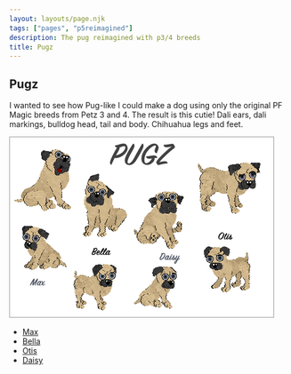 ```yaml
---
layout: layouts/page.njk
tags: ["pages", "p5reimagined"]
description: The pug reimagined with p3/4 breeds
title: Pugz
---
```


## Pugz
I wanted to see how Pug-like I could make a dog using only the original PF Magic breeds from Petz 3 and 4. The result is this cutie! Dali ears, dali markings, bulldog head, tail and body. Chihuahua legs and feet.

![](/public/images/pugz.png)

- [Max](/public/downloads/Max.pet)
- [Bella](/public/downloads/Bella.pet)
- [Otis](/public/downloads/Otis.pet)
- [Daisy](/public/downloads/Daisy.pet)
